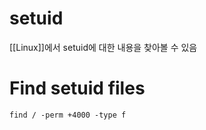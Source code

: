 # setuid
[[Linux]]에서 setuid에 대한 내용을 찾아볼 수 있음


# Find setuid files

```
find / -perm +4000 -type f
```